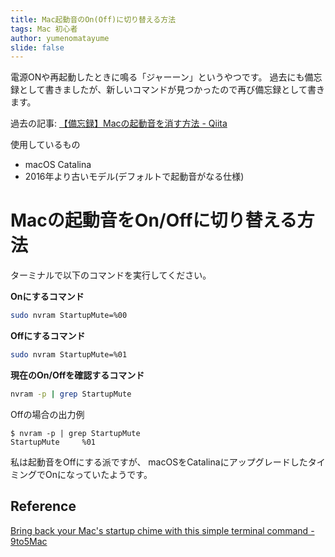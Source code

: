 ```yaml
---
title: Mac起動音のOn(Off)に切り替える方法
tags: Mac 初心者
author: yumenomatayume
slide: false
---
```

電源ONや再起動したときに鳴る「ジャーーン」というやつです。
過去にも備忘録として書きましたが、新しいコマンドが見つかったので再び備忘録として書きます。

過去の記事: [【備忘録】Macの起動音を消す方法 - Qiita](https://qiita.com/ymmmtym/items/f58ab2195f7dd67e1e48)

使用しているもの

- macOS Catalina
- 2016年より古いモデル(デフォルトで起動音がなる仕様)

# Macの起動音をOn/Offに切り替える方法

ターミナルで以下のコマンドを実行してください。

**Onにするコマンド**

```bash
sudo nvram StartupMute=%00
```

**Offにするコマンド**

```bash
sudo nvram StartupMute=%01
```

**現在のOn/Offを確認するコマンド**

```bash
nvram -p | grep StartupMute
```

Offの場合の出力例

```console
$ nvram -p | grep StartupMute
StartupMute	    %01
```

私は起動音をOffにする派ですが、
macOSをCatalinaにアップグレードしたタイミングでOnになっていたようです。

## Reference

[Bring back your Mac's startup chime with this simple terminal command - 9to5Mac](https://9to5mac.com/2020/02/21/bring-back-mac-startup-chime-command/)

